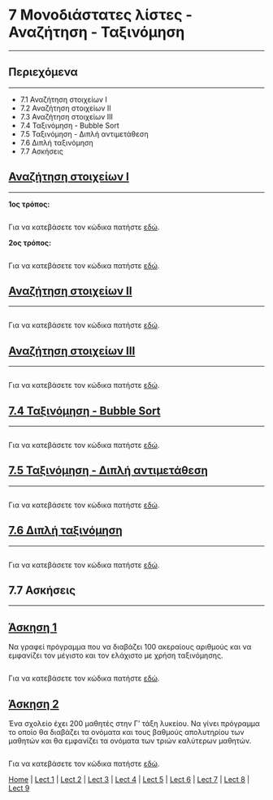# 7 Μονοδιάστατες λίστες - Αναζήτηση - Ταξινόμηση

---

## Περιεχόμενα

---

- 7.1 Αναζήτηση στοιχείων I
- 7.2 Αναζήτηση στοιχείων II
- 7.3 Αναζήτηση στοιχείων III
- 7.4 Ταξινόμηση - Bubble Sort
- 7.5 Ταξινόμηση - Διπλή αντιμετάθεση
- 7.6 Διπλή ταξινόμηση
- 7.7 Ασκήσεις

<!--
## [Αναζήτηση στοιχείων I](source/lecture_07/lecture_07_example_1.py)
-->

## [Αναζήτηση στοιχείων I](source/lecture_07/lecture_07_example_1x.py)

---

**1ος τρόπος:**

```python

```

<!--
Για να κατεβάσετε τον κώδικα πατήστε [εδώ](source/lecture_07/lecture_07_example_1a.py).
-->

Για να κατεβάσετε τον κώδικα πατήστε [εδώ](source/lecture_07/lecture_07_example_1ax.py).

**2ος τρόπος:**

```python

```

<!--
Για να κατεβάσετε τον κώδικα πατήστε [εδώ](source/lecture_07/lecture_07_example_1b.py).
-->

Για να κατεβάσετε τον κώδικα πατήστε [εδώ](source/lecture_07/lecture_07_example_1bx.py).

<!--
## [Αναζήτηση στοιχείων II](source/lecture_07/lecture_07_example_2.py)
-->

## [Αναζήτηση στοιχείων II](source/lecture_07/lecture_07_example_2x.py)

---

```python

```

<!--
Για να κατεβάσετε τον κώδικα πατήστε [εδώ](source/lecture_07/lecture_07_example_2.py).
-->

Για να κατεβάσετε τον κώδικα πατήστε [εδώ](source/lecture_07/lecture_07_example_2x.py).

<!--
## [Αναζήτηση στοιχείων III](source/lecture_07/lecture_07_example_3.py)
-->

## [Αναζήτηση στοιχείων III](source/lecture_07/lecture_07_example_3x.py)

---

```python

```

<!--
Για να κατεβάσετε τον κώδικα πατήστε [εδώ](source/lecture_07/lecture_07_example_3.py).
-->

Για να κατεβάσετε τον κώδικα πατήστε [εδώ](source/lecture_07/lecture_07_example_3x.py).

<!--
## [7.4 Ταξινόμηση - Bubble Sort](source/lecture_07/lecture_07_example_4.py)
-->

## [7.4 Ταξινόμηση - Bubble Sort](source/lecture_07/lecture_07_example_4x.py)

---

```python

```

<!--
Για να κατεβάσετε τον κώδικα πατήστε [εδώ](source/lecture_07/lecture_07_example_4.py).
-->

Για να κατεβάσετε τον κώδικα πατήστε [εδώ](source/lecture_07/lecture_07_example_4x.py).

<!--
## [7.5 Ταξινόμηση - Διπλή αντιμετάθεση](source/lecture_07/lecture_07_example_5.py)
-->

## [7.5 Ταξινόμηση - Διπλή αντιμετάθεση](source/lecture_07/lecture_07_example_5x.py)

---

```python

```

<!--
Για να κατεβάσετε τον κώδικα πατήστε [εδώ](source/lecture_07/lecture_07_example_5.py).
-->

Για να κατεβάσετε τον κώδικα πατήστε [εδώ](source/lecture_07/lecture_07_example_5x.py).

<!--
## [7.6 Διπλή ταξινόμηση](source/lecture_07/lecture_07_example_6.py)
-->

## [7.6 Διπλή ταξινόμηση](source/lecture_07/lecture_07_example_6x.py)

---

```python

```

<!--
Για να κατεβάσετε τον κώδικα πατήστε [εδώ](source/lecture_07/lecture_07_example_6.py).
-->

Για να κατεβάσετε τον κώδικα πατήστε [εδώ](source/lecture_07/lecture_07_example_6x.py).

## 7.7 Ασκήσεις

---

<!--
## [Άσκηση 1](source/lecture_07/lecture_07_exercise_1.py)
-->

## [Άσκηση 1](source/lecture_07/lecture_07_exercise_1x.py)

Να γραφεί πρόγραµµα που να διαβάζει 100 ακεραίους αριθµούς και να εµφανίζει τον µέγιστο και τον ελάχιστο µε χρήση ταξινόµησης.

```python

```

<!--
Για να κατεβάσετε τον κώδικα πατήστε [εδώ](source/lecture_07/lecture_07_exercise_1.py).
-->

Για να κατεβάσετε τον κώδικα πατήστε [εδώ](source/lecture_07/lecture_07_exercise_1x.py).

<!--
## [Άσκηση 2](source/lecture_07/lecture_07_exercise_2.py)
-->

## [Άσκηση 2](source/lecture_07/lecture_07_exercise_2x.py)

Ένα σχολείο έχει 200 µαθητές στην Γ’ τάξη λυκείου. Να γίνει πρόγραµµα το οποίο θα διαβάζει τα ονόµατα και τους βαθµούς απολυτηρίου των µαθητών και θα εµφανίζει τα ονόµατα των τριών καλύτερων µαθητών.

```python

```

<!--
Για να κατεβάσετε τον κώδικα πατήστε [εδώ](source/lecture_07/lecture_07_exercise_2.py).
-->

Για να κατεβάσετε τον κώδικα πατήστε [εδώ](source/lecture_07/lecture_07_exercise_2x.py).

[Home](../README.md) | [Lect 1](lecture_01.md) | [Lect 2](lecture_02.md) | [Lect 3](lecture_03.md) | [Lect 4](lecture_04.md) | [Lect 5](lecture_05.md) | [Lect 6](lecture_06.md) | [Lect 7](lecture_07.md) | [Lect 8](lecture_08.md) | [Lect 9](lecture_09.md)
